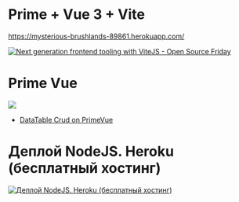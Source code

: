 # Prime + Vue 3 + Vite 

https://mysterious-brushlands-89861.herokuapp.com/

[![Next generation frontend tooling with ViteJS - Open Source Friday](https://img.youtube.com/vi/UJypSr8IhKY/0.jpg)](https://youtu.be/UJypSr8IhKY)

# Prime Vue
[![](https://img.youtube.com/vi/cGTXuyqIwMA/0.jpg)](https://youtu.be/cGTXuyqIwMA)

- [DataTable Crud on PrimeVue](https://www.primefaces.org/primevue/datatable/crud/) 


# Деплой NodeJS. Heroku (бесплатный хостинг)

[![Деплой NodeJS. Heroku (бесплатный хостинг)](https://img.youtube.com/vi/wG7hX8Np1Pg/0.jpg)](https://youtu.be/wG7hX8Np1Pg)
